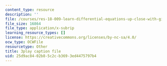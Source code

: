 ```yaml
---
content_type: resource
description: ''
file: /courses/res-18-009-learn-differential-equations-up-close-with-gilbert-strang-and-cleve-moler-fall-2015/25d9ac8402b85c2cb3693ed4475797b4_vA9dfINW4Rg.vtt
file_size: 16864
file_type: application/x-subrip
learning_resource_types: []
license: https://creativecommons.org/licenses/by-nc-sa/4.0/
ocw_type: OCWFile
resourcetype: Other
title: 3play caption file
uid: 25d9ac84-02b8-5c2c-b369-3ed4475797b4
---
```

